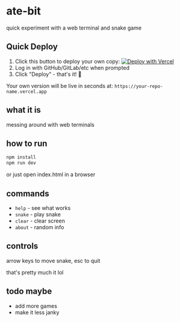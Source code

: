 # ate-bit

quick experiment with a web terminal and snake game

## Quick Deploy

1. Click this button to deploy your own copy: [![Deploy with Vercel](https://vercel.com/button)](https://vercel.com/new/clone?repository-url=https://github.com/prakhar1989/3d-spaceship-game)
2. Log in with GitHub/GitLab/etc when prompted
3. Click "Deploy" - that's it! 🎉

Your own version will be live in seconds at: `https://your-repo-name.vercel.app`

## what it is

messing around with web terminals

## how to run

```bash
npm install
npm run dev
```

or just open index.html in a browser

## commands

- `help` - see what works
- `snake` - play snake 
- `clear` - clear screen
- `about` - random info

## controls

arrow keys to move snake, esc to quit

that's pretty much it lol

## todo maybe

- add more games 
- make it less janky

